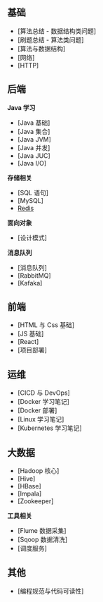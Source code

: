 

## 基础

- [算法总结 - 数据结构类问题]
- [刷题总结 - 算法类问题]
- [算法与数据结构]
- [网络]
- [HTTP]



## 后端

**Java 学习**

- [Java 基础]
- [Java 集合]
- [Java JVM]
- [Java 并发]
- [Java JUC]
- [Java I/O]



**存储相关**

- [SQL 语句]
- [MySQL]
- [Redis](./00-backend/DB-Redis.md)



**面向对象**

- [设计模式]



**消息队列**

- [消息队列]
- [RabbitMQ]
- [Kafaka]




## 前端

- [HTML 与 Css 基础]
- [JS 基础]
- [React]
- [项目部署]



## 运维

- [CICD 与 DevOps]
- [Docker 学习笔记]
- [Docker 部署]
- [Linux 学习笔记]
- [Kubernetes 学习笔记]




## 大数据

- [Hadoop 核心]
- [Hive]
- [HBase]
- [Impala]
- [Zookeeper]



**工具相关**

- [Flume 数据采集]
- [Sqoop 数据清洗]
- [调度服务]



## 其他

- [编程规范与代码可读性]
